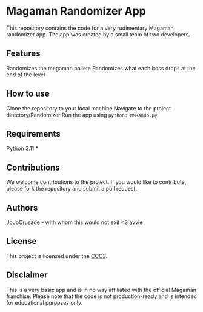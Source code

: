 # Magaman Randomizer App
This repository contains the code for a very rudimentary Magaman randomizer app. The app was created by a small team of two developers.

## Features

Randomizes the megaman pallete
Randomizes what each boss drops at the end of the level

## How to use
Clone the repository to your local machine
Navigate to the project directory/Randomizer
Run the app using `python3 MMRando.py`

## Requirements
Python 3.11.*

## Contributions
We welcome contributions to the project. 
If you would like to contribute, please fork the repository and submit a pull request.

## Authors
[JoJoCrusade](https://github.com/JoJoCrusade) - with whom this would not exit <3
[avvie](https://github.com/avvie)
## License
This project is licensed under the [CCC3](LICENSE.md).

## Disclaimer
This is a very basic app and is in no way affiliated with the official Magaman franchise.
Please note that the code is not production-ready and is intended for educational purposes only.